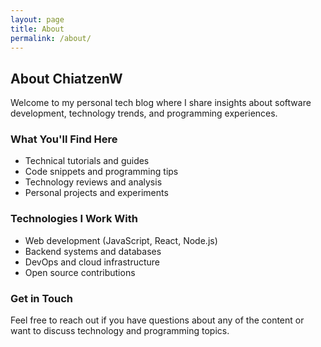 ```yaml
---
layout: page
title: About
permalink: /about/
---
```


## About ChiatzenW

Welcome to my personal tech blog where I share insights about software development, technology trends, and programming experiences.

### What You'll Find Here

- Technical tutorials and guides
- Code snippets and programming tips
- Technology reviews and analysis
- Personal projects and experiments

### Technologies I Work With

- Web development (JavaScript, React, Node.js)
- Backend systems and databases
- DevOps and cloud infrastructure
- Open source contributions

### Get in Touch

Feel free to reach out if you have questions about any of the content or want to discuss technology and programming topics.